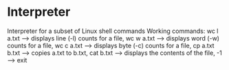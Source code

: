 # Interpreter
Interpreter for a subset of Linux shell commands
Working commands:
wc l a.txt --> displays line (-l) counts for a file,
wc w a.txt --> displays word (-w) counts for a file,
wc c a.txt --> displays byte (-c) counts for a file,
cp a.txt b.txt --> copies a.txt to b.txt,
cat b.txt --> displays the contents of the file,
-1 --> exit

